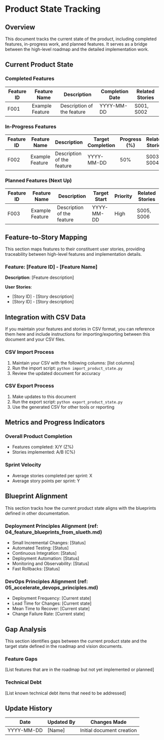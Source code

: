 # Product State Tracking

## Overview
This document tracks the current state of the product, including completed features, in-progress work, and planned features. It serves as a bridge between the high-level roadmap and the detailed implementation work.

## Current Product State

### Completed Features
| Feature ID | Feature Name | Description | Completion Date | Related Stories |
|------------|-------------|-------------|----------------|----------------|
| F001 | Example Feature | Description of the feature | YYYY-MM-DD | S001, S002 |

### In-Progress Features
| Feature ID | Feature Name | Description | Target Completion | Progress (%) | Related Stories |
|------------|-------------|-------------|-------------------|--------------|----------------|
| F002 | Example Feature | Description of the feature | YYYY-MM-DD | 50% | S003, S004 |

### Planned Features (Next Up)
| Feature ID | Feature Name | Description | Target Start | Priority | Related Stories |
|------------|-------------|-------------|-------------|----------|----------------|
| F003 | Example Feature | Description of the feature | YYYY-MM-DD | High | S005, S006 |

## Feature-to-Story Mapping

This section maps features to their constituent user stories, providing traceability between high-level features and implementation details.

### Feature: [Feature ID] - [Feature Name]

**Description**: [Feature description]

**User Stories**:
- [Story ID] - [Story description]
- [Story ID] - [Story description]

## Integration with CSV Data

If you maintain your features and stories in CSV format, you can reference them here and include instructions for importing/exporting between this document and your CSV files.

### CSV Import Process
1. Maintain your CSV with the following columns: [list columns]
2. Run the import script: `python import_product_state.py`
3. Review the updated document for accuracy

### CSV Export Process
1. Make updates to this document
2. Run the export script: `python export_product_state.py`
3. Use the generated CSV for other tools or reporting

## Metrics and Progress Indicators

### Overall Product Completion
- Features completed: X/Y (Z%)
- Stories implemented: A/B (C%)

### Sprint Velocity
- Average stories completed per sprint: X
- Average story points per sprint: Y

## Blueprint Alignment

This section tracks how the current product state aligns with the blueprints defined in other documentation.

### Deployment Principles Alignment (ref: 04_feature_blueprints_from_slueth.md)
- Small Incremental Changes: [Status]
- Automated Testing: [Status]
- Continuous Integration: [Status]
- Deployment Automation: [Status]
- Monitoring and Observability: [Status]
- Fast Rollbacks: [Status]

### DevOps Principles Alignment (ref: 05_accelerate_devops_principles.md)
- Deployment Frequency: [Current state]
- Lead Time for Changes: [Current state]
- Mean Time to Recover: [Current state]
- Change Failure Rate: [Current state]

## Gap Analysis

This section identifies gaps between the current product state and the target state defined in the roadmap and vision documents.

### Feature Gaps
[List features that are in the roadmap but not yet implemented or planned]

### Technical Debt
[List known technical debt items that need to be addressed]

## Update History

| Date | Updated By | Changes Made |
|------|------------|-------------|
| YYYY-MM-DD | [Name] | Initial document creation |
